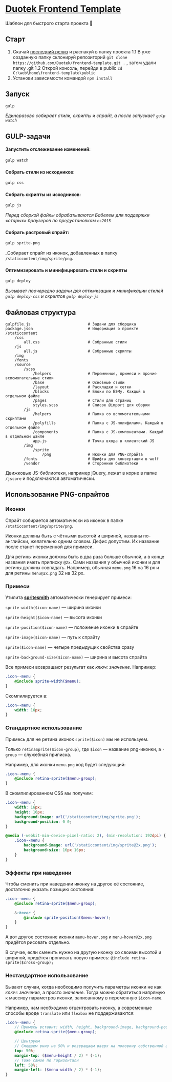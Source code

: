 # [Duotek Frontend Template](//github.com/sashasushko/duotek-frontend)
Шаблон для быстрого старта проекта :rocket:

## Старт
1. Скачай [последний релиз](//github.com/sashasushko/duotek-frontend/releases) и распакуй в папку проекта
1.1 В уже созданную папку склонируй репозиторий `git clone https://github.com/Duotek/frontend-template.git .` , затем удали папку .git
1.2 Открой консоль, перейди в public `cd C:\web\home\frontend-template\public`
2. Установи зависимости командой `npm install`

## Запуск
```bash
gulp
```
_Единоразово собирает стили, скрипты и спрайт, а после запускает `gulp watch`_

## GULP-задачи
#### Запустить отслеживание изменений:
```bash
gulp watch
```

#### Собрать стили из исходников:
```bash
gulp css
```

#### Собрать скрипты из исходников:
```bash
gulp js
```
_Перед сборкой файлы обрабатываются Бабелем для поддержки «старых» браузеров по предустановкам `es2015`_

#### Собрать растровый спрайт:
```bash
gulp sprite-png
```
_Собирает спрайт из иконок, добавленных в папку `/staticcontent/img/sprite/png`.

#### Оптимизировать и минифицировать стили и скрипты
```bash
gulp deploy
```
_Вызывает поочередно задачи для оптимизации и минификации стилей `gulp deploy-css` и скриптов `gulp deploy-js`_


## Файловая структура
```
gulpfile.js                         # Задачи для сборщика
package.json                        # Информация о проекте
/staticcontent
    /css
        all.css                     # Собранные стили
    /js
        all.js                      # Собранные скрипты
    /img
    /fonts
    /source
        /scss
            /helpers                # Переменные, примеси и прочие вспомогательные стили
            /base                   # Основные стили
            /layout                 # Раскладки и сетки
            /blocks                 # Блоки по БЭМу. Каждый в отдельном файле
            /pages                  # Стили для страниц
            styles.scss             # Список @import для сборки
        /js
            /helpers                # Папка со вспомогательными скриптами
            /polyfills              # Папка с JS-полифилами. Каждый в отдельном файле
            /components             # Папка с JS-компонентами. Каждый в отдельном файле
            app.js                  # Точка входа в клиентский JS
        /img
            /sprite
                /png                # Иконки для PNG-спрайта
        /fonts                      # Шрифты для конвертации в woff
        /vendor                     # Сторонние библиотеки
```

Движковые JS-библиотеки, например jQuery, лежат в корне в папке `/jscore` и подключаются автоматически.

## Использование PNG-спрайтов

### Иконки
Спрайт собирается автоматически из иконок в папке `/staticcontent/img/sprite/png`.

Иконки должны быть с чётными высотой и шириной, названы по-английски, желательно одним словом. Дефис допустим. Их название после станет переменной для примеси.

Для ретины иконки должны быть в два раза больше обычной, а в конце названия иметь приписку `@2x`. Сами названия у обычной иконки и для ретины должны совпадать.
Например, обычная `menu.png` 16 на 16 px и для ретины `menu@2x.png` 32 на 32 px.

### Примеси
Утилита **[spritesmith](/twolfson/gulp.spritesmith/)** автоматически генерирует примеси:

`sprite-width($icon-name)` — ширина иконки

`sprite-height($icon-name)` — высота иконки

`sprite-position($icon-name)` — положение иконки в спрайте

`sprite-image($icon-name)` — путь к спрайту

`sprite($icon-name)` — четыре предыдущих свойства сразу

`sprite-background-size($icon-name)` — ширина и высота спрайта

Все примеси возвращают результат как _ключ: значение_. Например:
```scss
.icon--menu {
    @include sprite-width($menu);
}
```
Скомпилируется в:
```css
.icon--menu {
    width: 16px;
}
```

### Стандартное использование

Примесь для не ретина иконок `sprite($icon)` мы не используем.

Только `retinaSprite($icon-group)`, где `$icon` — название png-иконки, а `-group` — служебная приписка.

Например, для иконки `menu.png` код будет следующий:
```scss
.icon--menu {
    @include retina-sprite($menu-group);
}
```
В скомпилированном CSS мы получим:
```css
.icon--menu {
    width: 16px;
    height: 16px;
    background-image: url('/staticcontent/img/sprite.png');
    background-position: 0 0;
}

@media (-webkit-min-device-pixel-ratio: 2), (min-resolution: 192dpi) {
    .icon--menu {
        background-image: url('/staticcontent/img/sprite@2x.png');
        background-size: 16px 16px;
    }
}
```

### Эффекты при наведении
Чтобы сменить при наведении иконку на другое её состояние, достаточно указать позицию состояния:
```scss
.icon--menu {
    @include retina-sprite($menu-group);

    &:hover {
        @include sprite-position($menu-hover);
    }
}
```
А вот другое состояние иконки `menu-hover.png` и `menu-hover@2x.png` придётся рисовать отдельно.

В случае, если сменить нужно на другую иконку со своими высотой и шириной, придётся прописать новую примесь: `@include retina-sprite($cross-group);`

### Нестандартное использование

Бывают случаи, когда необходимо получить параметры иконки не как _ключ: значение_, а просто _значение_. Тогда можно обратиться напрямую к массиву параметров иконки, записанному в переменную `$icon-name`.

Например, нам необходимо отцентровать иконку, а современные способы вроде `translate` или `flexbox` не поддерживаются:
```scss
.icon--menu {
    // Примесь вставит: width, height, background-image, background-position и @media для ретины
    @include retina-sprite($menu-group);

    // Центруем
    // Смещаем вниз на 50% и возвращаем вверх на половину собственной ширины
    top: 50%;
    margin-top: ($menu-height / 2) * (-1);
    // Тоже самое по горизонтали
    left: 50%;
    margin-left: ($menu-width / 2) * (-1);
}
```

